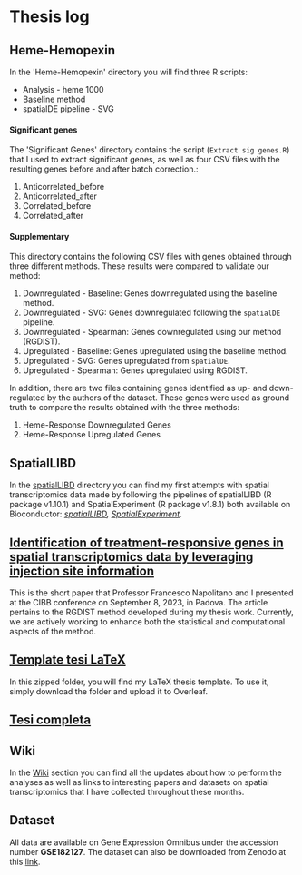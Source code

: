 # Thesis log

## Heme-Hemopexin
In the 'Heme-Hemopexin' directory you will find three R scripts:
* Analysis - heme 1000
* Baseline method
* spatialDE pipeline - SVG 

#### Significant genes
The 'Significant Genes' directory contains the script (`Extract sig genes.R`) that I used to extract significant genes, as well as four CSV files with the resulting genes before and after batch correction.:
1. Anticorrelated_before
2. Anticorrelated_after
3. Correlated_before
4. Correlated_after

#### Supplementary 
This directory contains the following CSV files with genes obtained through three different methods. These results were compared to validate our method:
1. Downregulated - Baseline: Genes downregulated using the baseline method.
2. Downregulated - SVG: Genes downregulated following the `spatialDE` pipeline.
3. Downregulated - Spearman: Genes downregulated using our method (RGDIST).
4. Upregulated - Baseline: Genes upregulated using the baseline method.
5. Upregulated - SVG: Genes upregulated from `spatialDE`.
6. Upregulated - Spearman: Genes upregulated using RGDIST.

In addition, there are two files containing genes identified as up- and down-regulated by the authors of the dataset. These genes were used as ground truth to compare the results obtained with the three methods:
1. Heme-Response Downregulated Genes
2. Heme-Response Upregulated Genes

## SpatialLIBD
In the [spatialLIBD](https://github.com/napolitanodst/Thesis-log-Felicita-Masone/tree/main/spatialLIBD) directory you can find my first attempts with spatial transcriptomics data made by following the pipelines of spatialLIBD (R package v1.10.1) and SpatialExperiment (R package v1.8.1) both available on Bioconductor: _[spatialLIBD](https://bioconductor.org/packages/release/data/experiment/html/spatialLIBD.html), [SpatialExperiment](https://bioconductor.org/packages/release/bioc/html/SpatialExperiment.html)_.

## [Identification of treatment-responsive genes in spatial transcriptomics data by leveraging injection site information](https://github.com/napolitanodst/Thesis-log-Felicita-Masone/blob/main/Identification%20of%20treatment-responsive%20genes%20in%20spatial%20transcriptomics%20data%20by%20leveraging%20injection%20site%20information.pdf)
This is the short paper that Professor Francesco Napolitano and I presented at the CIBB conference on September 8, 2023, in Padova. The article pertains to the RGDIST method developed during my thesis work. Currently, we are actively working to enhance both the statistical and computational aspects of the method.  

## [Template tesi LaTeX](https://github.com/napolitanodst/Thesis-log-Felicita-Masone/blob/main/Template%20tesi%20LaTeX.zip)
In this zipped folder, you will find my LaTeX thesis template. To use it, simply download the folder and upload it to Overleaf.

## [Tesi completa](https://github.com/napolitanodst/Thesis-log-Felicita-Masone/blob/main/Tesi%20completa.zip)

## Wiki
In the [Wiki](https://github.com/napolitanodst/Thesis-log-Felicita-Masone/wiki) section you can find all the updates about how to perform the analyses as well as links to interesting papers and datasets on spatial transcriptomics that I have collected throughout these months.

## Dataset
All data are available on Gene Expression Omnibus under the accession number **GSE182127**.
The dataset can also be downloaded from Zenodo at this [link](https://doi.org/10.5281/zenodo.5638720).
